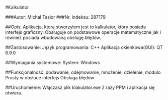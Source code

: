 #Kalkulator

###Autor: Michał Tasior 
###Nr. indeksu: 287179

##Opis:
Aplikacja, ktorą stworzyłem jest to kalkulator, który posiada interfejs graficzny. Obsługuje on podstawowe operacje matematyczne jak i również posiada wbudowaną obsługę błędów. 

##Zastosowanie: 
Język programowania: C++
Aplikacja okienkowa(GUI): QT 6.9.0

##Wymagania systemowe:
System: Windows

##Funkcjonalność:
dodawanie, odejmowanie, mnożenie, dzielenie, modulo
Prosty w obsłuce interfejs
Obsługa błędów

##Uruchomienie:
Włączasz plik klakulator.exe 2 razy PPM i aplikacja się otwiera. 




